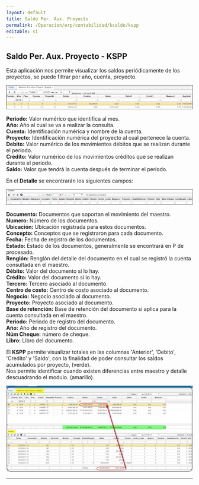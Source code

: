 ```yaml
---
layout: default
title: Saldo Per. Aux. Proyecto
permalink: /Operacion/erp/contabilidad/ksaldo/kspp
editable: si
---
```


## Saldo Per. Aux. Proyecto - KSPP

Esta aplicación nos permite visualizar los saldos periódicamente de los proyectos, se puede filtrar por año, cuenta, proyecto.


![](KSPP1.png)


**Periodo:** Valor numérico que identifica al mes.  
**Año:** Año al cual se va a realizar la consulta.  
**Cuenta:** Identificación numérica y nombre de la cuenta.  
**Proyecto:** Identificación numérica del proyecto al cual pertenece la cuenta.  
**Debito:** Valor numérico de los movimientos débitos que se realizan durante el periodo.  
**Crédito:** Valor numérico de los movimientos créditos que se realizan durante el periodo.  
**Saldo:** Valor que tendrá la cuenta después de terminar el periodo.  

En el **Detalle** se encontrarán los siguientes campos:


![](KSPP2.png)


**Documento:** Documentos que soportan el movimiento del maestro.  
**Numero:** Número de los documentos.  
**Ubicación:** Ubicación registrada para estos documentos.  
**Concepto:** Conceptos que se registraron para cada documento.  
**Fecha:** Fecha de registro de los documentos.  
**Estado:** Estado de los documentos, generalmente se encontrará en P de procesado.  
**Renglón:** Renglón del detalle del documento en el cual se registró la cuenta consultada en el maestro.  
**Débito:** Valor del documento si lo hay.  
**Crédito:** Valor del documento si lo hay.  
**Tercero:** Tercero asociado al documento.  
**Centro de costo:** Centro de costo asociado al documento.  
**Negocio:** Negocio asociado al documento.  
**Proyecto:** Proyecto asociado al documento.  
**Base de retención:** Base de retención del documento si aplica para la cuenta consultada en el maestro.  
**Periodo:** Periodo de registro del documento.  
**Año:** Año de registro del documento.  
**Núm Cheque:** número de cheque.  
**Libro:** Libro del documento.  

El **KSPP** permite visualizar totales en las columnas 'Anterior', 'Debito', 'Credito' y 'Saldo', con la finalidad de poder consultar los saldos acumulados por proyecto, (verde).  
Nos permite identificar cuando existen diferencias entre maestro y detalle descuadrando el modulo. (amarillo).  


![](kspp3.png)

*****


